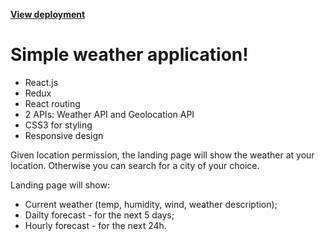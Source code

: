 **[View deployment](https://weather-app-marko.netlify.app/)**


# Simple weather application!

- React.js
- Redux
- React routing
- 2 APIs: Weather API and Geolocation API
- CSS3 for styling
- Responsive design

Given location permission, the landing page will show the weather at your location.
Otherwise you can search for a city of your choice.

Landing page will show: 
- Current weather (temp, humidity, wind, weather description);
- Dailty forecast - for the next 5 days; 
- Hourly forecast - for the next 24h.

